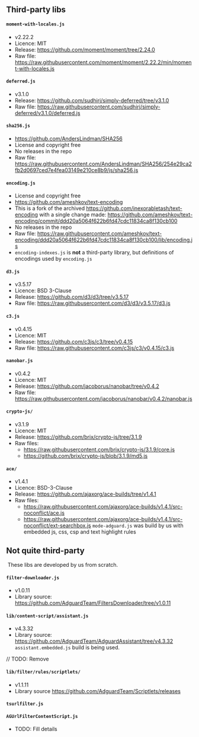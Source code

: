 ## Third-party libs

#### `moment-with-locales.js`
* v2.22.2
* Licence: MIT
* Release: https://github.com/moment/moment/tree/2.24.0
* Raw file: https://raw.githubusercontent.com/moment/moment/2.22.2/min/moment-with-locales.js

#### `deferred.js`
* v3.1.0
* Release: https://github.com/sudhirj/simply-deferred/tree/v3.1.0
* Raw file: https://raw.githubusercontent.com/sudhirj/simply-deferred/v3.1.0/deferred.js

#### `sha256.js`
* https://github.com/AndersLindman/SHA256
* License and copyright free
* No releases in the repo
* Raw file: https://raw.githubusercontent.com/AndersLindman/SHA256/254e29ca2fb2d0697ced7e4fea03149e210ce8b9/js/sha256.js

#### `encoding.js`
* License and copyright free
* https://github.com/ameshkov/text-encoding
* This is a fork of the archived https://github.com/inexorabletash/text-encoding with a single change made: https://github.com/ameshkov/text-encoding/commit/ddd20a5064f622b6fd47cdc11834ca8f130cb100
* No releases in the repo
* Raw file: https://raw.githubusercontent.com/ameshkov/text-encoding/ddd20a5064f622b6fd47cdc11834ca8f130cb100/lib/encoding.js
* `encoding-indexes.js` is **not** a third-party library, but definitions of encodings used by `encoding.js`

#### `d3.js`
* v3.5.17
* Licence: BSD 3-Clause
* Release: https://github.com/d3/d3/tree/v3.5.17
* Raw file: https://raw.githubusercontent.com/d3/d3/v3.5.17/d3.js

#### `c3.js`
* v0.4.15
* Licence: MIT
* Release: https://github.com/c3js/c3/tree/v0.4.15
* Raw file: https://raw.githubusercontent.com/c3js/c3/v0.4.15/c3.js

#### `nanobar.js`
* v0.4.2
* Licence: MIT
* Release: https://github.com/jacoborus/nanobar/tree/v0.4.2
* Raw file: https://raw.githubusercontent.com/jacoborus/nanobar/v0.4.2/nanobar.js

#### `crypto-js/`
* v3.1.9
* Licence: MIT
* Release: https://github.com/brix/crypto-js/tree/3.1.9
* Raw files:
    * https://raw.githubusercontent.com/brix/crypto-js/3.1.9/core.js
    * https://github.com/brix/crypto-js/blob/3.1.9/md5.js

#### `ace/`
* v1.4.1
* Licence: BSD-3-Clause
* Release: https://github.com/ajaxorg/ace-builds/tree/v1.4.1
* Raw files:
    * https://raw.githubusercontent.com/ajaxorg/ace-builds/v1.4.1/src-noconflict/ace.js
    * https://raw.githubusercontent.com/ajaxorg/ace-builds/v1.4.1/src-noconflict/ext-searchbox.js
`mode-adguard.js` was build by us with embedded js, css, csp and text highlight rules

## Not quite third-party
​
These libs are developed by us from scratch.
​
#### `filter-downloader.js`
* v1.0.11
* Library source: https://github.com/AdguardTeam/FiltersDownloader/tree/v1.0.11

#### `lib/content-script/assistant.js`
* v4.3.32
* Library source: https://github.com/AdguardTeam/AdguardAssistant/tree/v4.3.32
`assistant.embedded.js` build is being used.

// TODO: Remove
#### `lib/filter/rules/scriptlets/`
* v1.1.11
* Library source https://github.com/AdguardTeam/Scriptlets/releases

#### `tsurlfilter.js`
#### `AGUrlFilterContentScript.js`
* TODO: Fill details


